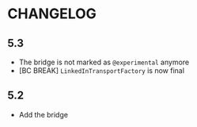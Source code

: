 CHANGELOG
=========

5.3
---

 * The bridge is not marked as `@experimental` anymore
 * [BC BREAK] `LinkedInTransportFactory` is now final

5.2
---

 * Add the bridge
